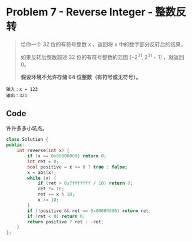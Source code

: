 # Problem 7 - Reverse Integer - 整数反转

> 给你一个 32 位的有符号整数 x ，返回将 x 中的数字部分反转后的结果。
>
> 如果反转后整数超过 32 位的有符号整数的范围 $[−2^{31},  2^{31} − 1]$ ，就返回 0。
>
> **假设环境不允许存储 64 位整数（有符号或无符号）。**

```
输入：x = 123
输出：321
```

## Code

许许多多小坑点。

```cpp
class Solution {
public:
    int reverse(int x) {
        if (x == 0x80000000) return 0;
        int ret = 0;
        bool positive = x >= 0 ? true : false;
        x = abs(x);
        while (x) {
            if (ret > 0x7fffffff / 10) return 0;
            ret *= 10;
            ret += x % 10;
            x /= 10;
        }
        if (!positive && ret == 0x80000000) return ret;
        if (ret < 0) return 0;
        return positive ? ret : -ret;
    }
};
```

